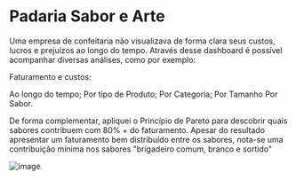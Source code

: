 #  Padaria Sabor e Arte
Uma empresa de confeitaria não visualizava de forma clara seus custos, lucros e prejuízos ao longo do tempo. Através desse dashboard é possível acompanhar diversas análises, como por exemplo:

Faturamento e custos:

Ao longo do tempo;
Por tipo de Produto;
Por Categoria;
Por Tamanho
Por Sabor.


De forma complementar, apliquei o Princípio de Pareto para descobrir quais sabores contribuem com 80% + do faturamento. Apesar do resultado apresentar um faturamento bem distribuído entre os sabores, nota-se uma contribuição mínima nos sabores "brigadeiro comum, branco e sortido"

![image](https://user-images.githubusercontent.com/45635439/193951506-066a7391-7132-4f5e-b3d1-5fa3f5f07a0d.png)
